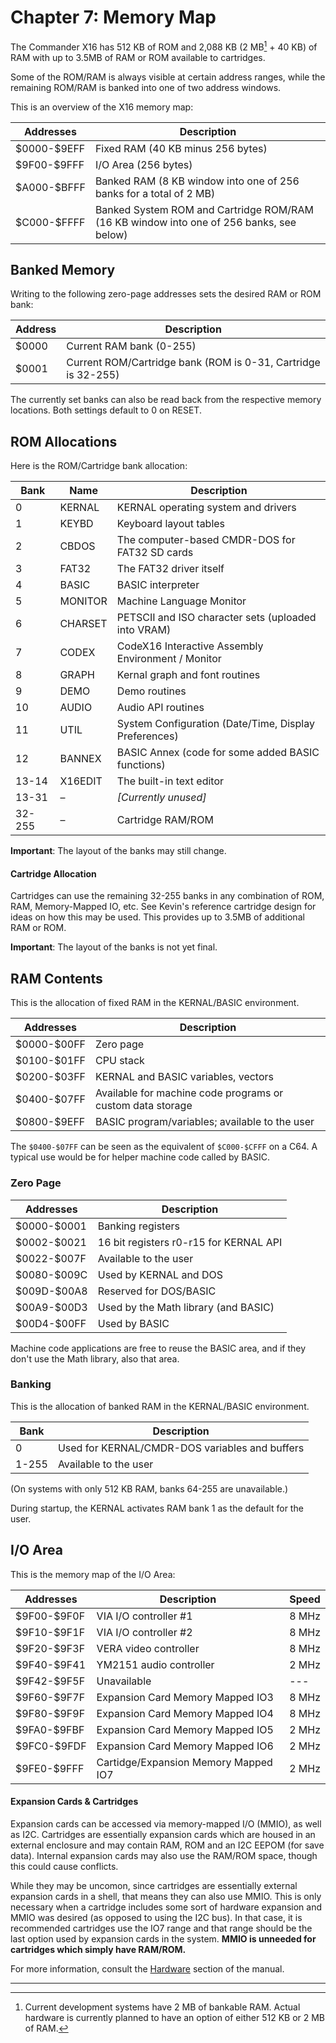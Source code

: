 
# Chapter 7: Memory Map

The Commander X16 has 512 KB of ROM and 2,088 KB (2 MB[^1] + 40 KB) of RAM with up to 3.5MB of RAM or ROM available to cartridges.

Some of the ROM/RAM is always visible at certain address ranges, while the remaining ROM/RAM is banked into one of two address windows. 

This is an overview of the X16 memory map:

|Addresses  |Description                                                                             |
|-----------|----------------------------------------------------------------------------------------|
|\$0000-\$9EFF|Fixed RAM (40 KB minus 256 bytes)						                                 |
|\$9F00-\$9FFF|I/O Area (256 bytes)										                             |
|\$A000-\$BFFF|Banked RAM (8 KB window into one of 256 banks for a total of 2 MB)                      |
|\$C000-\$FFFF|Banked System ROM and Cartridge ROM/RAM (16 KB window into one of 256 banks, see below) |

## Banked Memory

Writing to the following zero-page addresses sets the desired RAM or ROM bank:

|Address  |Description                                                   |
|---------|--------------------------------------------------------------|
|\$0000    |Current RAM bank (0-255)                                      |
|\$0001    |Current ROM/Cartridge bank (ROM is 0-31, Cartridge is 32-255) |

The currently set banks can also be read back from the respective memory locations. Both settings default to 0 on RESET.

## ROM Allocations

Here is the ROM/Cartridge bank allocation:

|Bank  |Name   |Description                                            |
|------|-------|-------------------------------------------------------|
|0     |KERNAL |KERNAL operating system and drivers                    |
|1     |KEYBD  |Keyboard layout tables                                 |
|2     |CBDOS  |The computer-based CMDR-DOS for FAT32 SD cards         |
|3     |FAT32  |The FAT32 driver itself                                |
|4     |BASIC  |BASIC interpreter                                      |
|5     |MONITOR|Machine Language Monitor                               |
|6     |CHARSET|PETSCII and ISO character sets (uploaded into VRAM)    |
|7     |CODEX  |CodeX16 Interactive Assembly Environment / Monitor     |
|8     |GRAPH  |Kernal graph and font routines                         |
|9     |DEMO   |Demo routines                                          |
|10    |AUDIO  |Audio API routines                                     |
|11    |UTIL   |System Configuration (Date/Time, Display Preferences)  |
|12    |BANNEX |BASIC Annex (code for some added BASIC functions)      |
|13-14 |X16EDIT|The built-in text editor                               |
|13-31 |–      |*[Currently unused]*                                   |
|32-255|–      |Cartridge RAM/ROM                                      |

**Important**: The layout of the banks may still change.

#### Cartridge Allocation

Cartridges can use the remaining 32-255 banks in any combination of ROM, RAM, Memory-Mapped IO, etc. See Kevin's reference cartridge design
for ideas on how this may be used. This provides up to 3.5MB of additional RAM or ROM.

**Important**: The layout of the banks is not yet final.

## RAM Contents

This is the allocation of fixed RAM in the KERNAL/BASIC environment.

|Addresses  |Description                                                     |
|-----------|----------------------------------------------------------------|
|\$0000-\$00FF|Zero page                                                       |
|\$0100-\$01FF|CPU stack                                                       |
|\$0200-\$03FF|KERNAL and BASIC variables, vectors                             |
|\$0400-\$07FF|Available for machine code programs or custom data storage      |
|\$0800-\$9EFF|BASIC program/variables; available to the user                  |

The `$0400-$07FF` can be seen as the equivalent of `$C000-$CFFF` on a C64. A typical use would be for helper machine code called by BASIC.

### Zero Page

|Addresses  |Description                            |
|-----------|---------------------------------------|
|\$0000-\$0001|Banking registers                      |
|\$0002-\$0021|16 bit registers r0-r15 for KERNAL API |
|\$0022-\$007F|Available to the user                  |
|\$0080-\$009C|Used by KERNAL and DOS                 |
|\$009D-\$00A8|Reserved for DOS/BASIC                 |
|\$00A9-\$00D3|Used by the Math library (and BASIC)   |
|\$00D4-\$00FF|Used by BASIC                          |

Machine code applications are free to reuse the BASIC area, and if they don't use the Math library, also that area.

### Banking

This is the allocation of banked RAM in the KERNAL/BASIC environment.

|Bank |Description                                    |
|-----|-----------------------------------------------|
|0    |Used for KERNAL/CMDR-DOS variables and buffers |
|1-255|Available to the user                          |

(On systems with only 512 KB RAM, banks 64-255 are unavailable.)

During startup, the KERNAL activates RAM bank 1 as the default for the user.

## I/O Area

This is the memory map of the I/O Area:

|Addresses    |Description                          |Speed|
|-------------|-------------------------------------|-----|
|\$9F00-\$9F0F|VIA I/O controller #1                |8 MHz|
|\$9F10-\$9F1F|VIA I/O controller #2                |8 MHz|
|\$9F20-\$9F3F|VERA video controller                |8 MHz|
|\$9F40-\$9F41|YM2151 audio controller              |2 MHz|
|\$9F42-\$9F5F|Unavailable                          | --- |
|\$9F60-\$9F7F|Expansion Card Memory Mapped IO3     |8 MHz|
|\$9F80-\$9F9F|Expansion Card Memory Mapped IO4     |8 MHz|
|\$9FA0-\$9FBF|Expansion Card Memory Mapped IO5     |2 MHz|
|\$9FC0-\$9FDF|Expansion Card Memory Mapped IO6     |2 MHz|
|\$9FE0-\$9FFF|Cartidge/Expansion Memory Mapped IO7 |2 MHz|

#### Expansion Cards & Cartridges

Expansion cards can be accessed via memory-mapped I/O (MMIO), as well as I2C. Cartridges are 
essentially expansion cards which are housed in an external enclosure and may contain RAM, ROM
and an I2C EEPOM (for save data). Internal expansion cards may also use the RAM/ROM space,
though this could cause conflicts.

While they may be uncomon, since cartridges are essentially external expansion cards in a 
shell, that means they can also use MMIO. This is only necessary when a cartridge includes 
some sort of hardware expansion and MMIO was desired (as opposed to using the I2C bus). In 
that case, it is recommended cartridges use the IO7 range and that range should be the 
last option used by expansion cards in the system.
**MMIO is unneeded for cartridges which simply have RAM/ROM.**

For more information, consult the 
[Hardware](X16%20Reference%20-%2012%20-%20Hardware.md) section of the manual.

---

[^1]: Current development systems have 2 MB of bankable RAM. 
Actual hardware is currently planned to have an option of either 512 KB or 2 MB of RAM.

<!-- For PDF formatting -->
<div class="page-break"></div>

